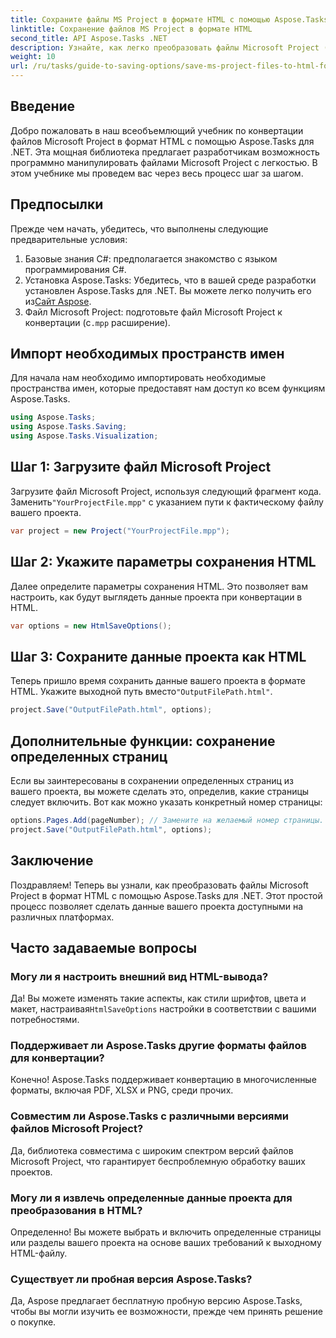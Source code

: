 ```yaml
---
title: Сохраните файлы MS Project в формате HTML с помощью Aspose.Tasks для .NET
linktitle: Сохранение файлов MS Project в формате HTML
second_title: API Aspose.Tasks .NET
description: Узнайте, как легко преобразовать файлы Microsoft Project (.mpp) в формат HTML с помощью Aspose.Tasks для .NET. Это всеобъемлющее руководство содержит пошаговые инструкции, включая загрузку файлов проекта, настройку вывода HTML и сохранение определенных страниц.
weight: 10
url: /ru/tasks/guide-to-saving-options/save-ms-project-files-to-html-format/
---
```

## Введение

Добро пожаловать в наш всеобъемлющий учебник по конвертации файлов Microsoft Project в формат HTML с помощью Aspose.Tasks для .NET. Эта мощная библиотека предлагает разработчикам возможность программно манипулировать файлами Microsoft Project с легкостью. В этом учебнике мы проведем вас через весь процесс шаг за шагом.

## Предпосылки

Прежде чем начать, убедитесь, что выполнены следующие предварительные условия:

1. Базовые знания C#: предполагается знакомство с языком программирования C#.
2.  Установка Aspose.Tasks: Убедитесь, что в вашей среде разработки установлен Aspose.Tasks для .NET. Вы можете легко получить его из[Сайт Aspose](https://www.aspose.com).
3. Файл Microsoft Project: подготовьте файл Microsoft Project к конвертации (с`.mpp` расширение).

## Импорт необходимых пространств имен

Для начала нам необходимо импортировать необходимые пространства имен, которые предоставят нам доступ ко всем функциям Aspose.Tasks.

```csharp
using Aspose.Tasks;
using Aspose.Tasks.Saving;
using Aspose.Tasks.Visualization;
```

## Шаг 1: Загрузите файл Microsoft Project

 Загрузите файл Microsoft Project, используя следующий фрагмент кода. Заменить`"YourProjectFile.mpp"` с указанием пути к фактическому файлу вашего проекта.

```csharp
var project = new Project("YourProjectFile.mpp");
```

## Шаг 2: Укажите параметры сохранения HTML

Далее определите параметры сохранения HTML. Это позволяет вам настроить, как будут выглядеть данные проекта при конвертации в HTML.

```csharp
var options = new HtmlSaveOptions();
```

## Шаг 3: Сохраните данные проекта как HTML

 Теперь пришло время сохранить данные вашего проекта в формате HTML. Укажите выходной путь вместо`"OutputFilePath.html"`.

```csharp
project.Save("OutputFilePath.html", options);
```

## Дополнительные функции: сохранение определенных страниц

Если вы заинтересованы в сохранении определенных страниц из вашего проекта, вы можете сделать это, определив, какие страницы следует включить. Вот как можно указать конкретный номер страницы:

```csharp
options.Pages.Add(pageNumber); // Замените на желаемый номер страницы.
project.Save("OutputFilePath.html", options);
```

## Заключение

Поздравляем! Теперь вы узнали, как преобразовать файлы Microsoft Project в формат HTML с помощью Aspose.Tasks для .NET. Этот простой процесс позволяет сделать данные вашего проекта доступными на различных платформах.

## Часто задаваемые вопросы

### Могу ли я настроить внешний вид HTML-вывода?
 Да! Вы можете изменять такие аспекты, как стили шрифтов, цвета и макет, настраивая`HtmlSaveOptions` настройки в соответствии с вашими потребностями.

### Поддерживает ли Aspose.Tasks другие форматы файлов для конвертации?
Конечно! Aspose.Tasks поддерживает конвертацию в многочисленные форматы, включая PDF, XLSX и PNG, среди прочих.

### Совместим ли Aspose.Tasks с различными версиями файлов Microsoft Project?
Да, библиотека совместима с широким спектром версий файлов Microsoft Project, что гарантирует беспроблемную обработку ваших проектов.

### Могу ли я извлечь определенные данные проекта для преобразования в HTML?
Определенно! Вы можете выбрать и включить определенные страницы или разделы вашего проекта на основе ваших требований к выходному HTML-файлу.

### Существует ли пробная версия Aspose.Tasks?
Да, Aspose предлагает бесплатную пробную версию Aspose.Tasks, чтобы вы могли изучить ее возможности, прежде чем принять решение о покупке.